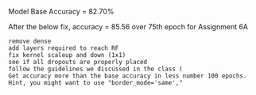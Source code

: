 Model Base Accuracy = 82.70%

After the below fix, accuracy = 85.56 over 75th epoch for Assignment 6A

    remove dense
    add layers required to reach RF
    fix kernel scaleup and down (1x1)
    see if all dropouts are properly placed
    follow the guidelines we discussed in the class (
    Get accuracy more than the base accuracy in less number 100 epochs. Hint, you might want to use "border_mode='same',"

